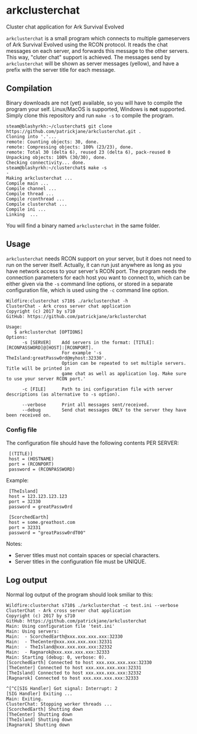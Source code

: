 # arkclusterchat
Cluster chat application for Ark Survival Evolved

`arkclusterchat` is a small program which connects to multiple gameservers of Ark Survival Evolved using the RCON protocol. It reads the chat messages on each server, and forwards this message to the other servers. This way, "cluter chat" support is achieved.
The messages send by `arkclusterchat` will be shown as server messages (yellow), and have a prefix with the server title for each message.
## Compilation
Binary downloads are not (yet) available, so you will have to compile the program your self. Linux/MacOS is supported, Windows is **not** supported. Simply clone this repository and run `make -s` to compile the program.

    steam@blashyrkh:~/clusterchat$ git clone https://github.com/patrickjane/arkclusterchat.git .
    Cloning into '.'...
    remote: Counting objects: 30, done.
    remote: Compressing objects: 100% (23/23), done.
    remote: Total 30 (delta 6), reused 23 (delta 6), pack-reused 0
    Unpacking objects: 100% (30/30), done.
    Checking connectivity... done.
    steam@blashyrkh:~/clusterchat$ make -s
    -
    Making arkclusterchat ...
    Compile main ...
    Compile channel ...
    Compile thread ...
    Compile rconthread ...
    Compile clusterchat ...
    Compile ini ...
    Linking  ...

You will find a binary named `arkclusterchat` in the same folder.
## Usage
`arkclusterchat` needs RCON support on your server, but it does not need to run on the server itself. Actually, it can run just anywhere as long as you have network access to your server's RCON port.
The program needs the connection parameters for each host you want to connect to, which can be either given via the `-s` command line options, or stored in a separate configuration file, which is used using the `-c` command line option.

    Wildfire:clusterchat s710$ ./arkclusterchat -h
    ClusterChat - Ark cross server chat application
    Copyright (c) 2017 by s710
    GitHub: https://github.com/patrickjane/arkclusterchat

    Usage:
       $ arkclusterchat [OPTIONS]
    Options:
          -s [SERVER]    Add servers in the format: [TITLE]:[RCONPASSWORD]@[HOST]:[RCONPORT].
                         For example '-s TheIsland:greatPassw0rd@myhost:32330'.
                         Option can be repeated to set multiple servers. Title will be printed in
                         game chat as well as application log. Make sure to use your server RCON port.'

          -c [FILE]      Path to ini configuration file with server descriptions (as alternative to -s option).

          --verbose      Print all messages sent/received.
          --debug        Send chat messages ONLY to the server they have been received on.

### Config file
The configuration file should have the following contents PER SERVER:

     [(TITLE)]    
     host = (HOSTNAME)    
     port = (RCONPORT)    
     password = (RCONPASSWORD)    

 Example:

     [TheIsland]    
     host = 123.123.123.123    
     port = 32330    
     password = greatPassw0rd    

     [ScorchedEarth]    
     host = some.greathost.com    
     port = 32331    
     password = "greatPassw0rdT00"    

Notes:
 - Server titles must not contain spaces or special characters.
 - Server titles in the configuration file must be UNIQUE.
 
 ## Log output
 Normal log output of the program should look smiliar to this:
 
    Wildfire:clusterchat s710$ ./arkclusterchat -c test.ini --verbose
    ClusterChat - Ark cross server chat application
    Copyright (c) 2017 by s710
    GitHub: https://github.com/patrickjane/arkclusterchat
    Main: Using configuration file 'test.ini'
    Main: Using servers:
    Main:  - ScorchedEarth@xxx.xxx.xxx.xxx:32330
    Main:  - TheCenter@xxx.xxx.xxx.xxx:32331
    Main:  - TheIsland@xxx.xxx.xxx.xxx:32332
    Main:  - Ragnarok@xxx.xxx.xxx.xxx:32333
    Main: Starting (debug: 0, verbose: 0).
    [ScorchedEarth] Connected to host xxx.xxx.xxx.xxx:32330
    [TheCenter] Connected to host xxx.xxx.xxx.xxx:32331
    [TheIsland] Connected to host xxx.xxx.xxx.xxx:32332
    [Ragnarok] Connected to host xxx.xxx.xxx.xxx:32333

    ^[^C[SIG Handler] Got signal: Interrupt: 2
    [SIG Handler] Exiting ...
    Main: Exiting.
    ClusterChat: Stopping worker threads ...
    [ScorchedEarth] Shutting down
    [TheCenter] Shutting down
    [TheIsland] Shutting down
    [Ragnarok] Shutting down
